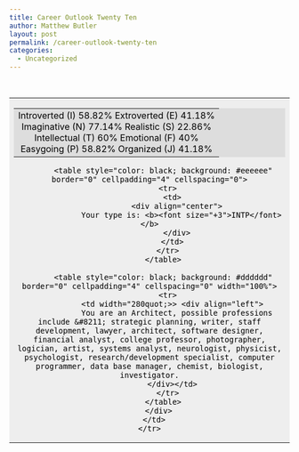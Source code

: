 ```yaml
---
title: Career Outlook Twenty Ten
author: Matthew Butler
layout: post
permalink: /career-outlook-twenty-ten
categories:
  - Uncategorized
---
```

<div align="left">
  <!--58.82 77.14 60 58.82-->
  
  <br /> <table style="color: black; background: #eeeeee" border="0" cellpadding="4" cellspacing="0">
    <tr>
      <td>
        <div align="center">
          <table style="color: black; background: #dddddd" border="0" cellpadding="4" cellspacing="0">
            <tr>
              <td>
                <div align="center">
                  Introverted (I) 58.82% Extroverted (E) 41.18%<br /> Imaginative (N) 77.14% Realistic (S) 22.86%<br /> Intellectual (T) 60% Emotional (F) 40%<br /> Easygoing (P) 58.82% Organized (J) 41.18%
                </div>
              </td>
            </tr>
          </table>
          
          <table style="color: black; background: #eeeeee" border="0" cellpadding="4" cellspacing="0">
            <tr>
              <td>
                <div align="center">
                  Your type is: <b><font size="+3">INTP</font></b>
                </div>
              </td>
            </tr>
          </table>
          
          <table style="color: black; background: #dddddd" border="0" cellpadding="4" cellspacing="0" width="100%">
            <tr>
              <td width="280quot;>> <div align="left">
                You are an Architect, possible professions include &#8211; strategic planning, writer, staff development, lawyer, architect, software designer, financial analyst, college professor, photographer, logician, artist, systems analyst, neurologist, physicist, psychologist, research/development specialist, computer programmer, data base manager, chemist, biologist, investigator.
              </div></td>
            </tr>
          </table>
        </div>
      </td>
    </tr>
  </table>
  
  <p>
    <font size="1"></font></div>